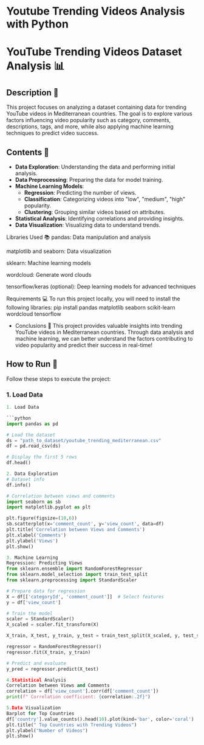 # Youtube Trending Videos Analysis with Python
# YouTube Trending Videos Dataset Analysis 📊

## Description 🎥
This project focuses on analyzing a dataset containing data for trending YouTube videos in Mediterranean countries. The goal is to explore various factors influencing video popularity such as category, comments, descriptions, tags, and more, while also applying machine learning techniques to predict video success.

## Contents 📂
- **Data Exploration**: Understanding the data and performing initial analysis.
- **Data Preprocessing**: Preparing the data for model training.
- **Machine Learning Models**:
  - **Regression**: Predicting the number of views.
  - **Classification**: Categorizing videos into "low", "medium", "high" popularity.
  - **Clustering**: Grouping similar videos based on attributes.
- **Statistical Analysis**: Identifying correlations and providing insights.
- **Data Visualization**: Visualizing data to understand trends.

Libraries Used 📚
pandas: Data manipulation and analysis

matplotlib and seaborn: Data visualization

sklearn: Machine learning models

wordcloud: Generate word clouds

tensorflow/keras (optional): Deep learning models for advanced techniques

Requirements 💻
To run this project locally, you will need to install the following libraries:
pip install pandas matplotlib seaborn scikit-learn wordcloud tensorflow

- Conclusions 🧠
This project provides valuable insights into trending YouTube videos in Mediterranean countries. Through data analysis and machine learning, we can better understand the factors contributing to video popularity and predict their success in real-time!

## How to Run 🚀

Follow these steps to execute the project:

### 1. Load Data

```python
1. Load Data

```python
import pandas as pd

# Load the dataset
ds = "path_to_dataset/youtube_trending_mediterranean.csv"
df = pd.read_csv(ds)

# Display the first 5 rows
df.head()

2. Data Exploration
# Dataset info
df.info()

# Correlation between views and comments
import seaborn as sb
import matplotlib.pyplot as plt

plt.figure(figsize=(10,6))
sb.scatterplot(x='comment_count', y='view_count', data=df)
plt.title('Correlation between Views and Comments')
plt.xlabel('Comments')
plt.ylabel('Views')
plt.show()

3. Machine Learning
Regression: Predicting Views
from sklearn.ensemble import RandomForestRegressor
from sklearn.model_selection import train_test_split
from sklearn.preprocessing import StandardScaler

# Prepare data for regression
X = df[['categoryId', 'comment_count']]  # Select features
y = df['view_count']

# Train the model
scaler = StandardScaler()
X_scaled = scaler.fit_transform(X)

X_train, X_test, y_train, y_test = train_test_split(X_scaled, y, test_size=0.2, random_state=42)

regressor = RandomForestRegressor()
regressor.fit(X_train, y_train)

# Predict and evaluate
y_pred = regressor.predict(X_test)

4.Statistical Analysis
Correlation between Views and Comments
correlation = df['view_count'].corr(df['comment_count'])
print(f" Correlation coefficient: {correlation:.2f}")

5.Data Visualization
Barplot for Top Countries
df['country'].value_counts().head(10).plot(kind='bar', color='coral')
plt.title(" Top Countries with Trending Videos")
plt.ylabel("Number of Videos")
plt.show()







